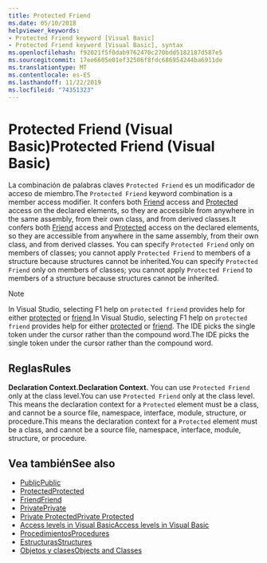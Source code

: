```yaml
---
title: Protected Friend
ms.date: 05/10/2018
helpviewer_keywords:
- Protected Friend keyword [Visual Basic]
- Protected Friend keyword [Visual Basic], syntax
ms.openlocfilehash: f92021f5f0dab9762470c270bdd5182187d587e5
ms.sourcegitcommit: 17ee6605e01ef32506f8fdc686954244ba6911de
ms.translationtype: MT
ms.contentlocale: es-ES
ms.lasthandoff: 11/22/2019
ms.locfileid: "74351323"
---
```

# <a name="protected-friend-visual-basic"></a><span data-ttu-id="d07f6-102">Protected Friend (Visual Basic)</span><span class="sxs-lookup"><span data-stu-id="d07f6-102">Protected Friend (Visual Basic)</span></span>

<span data-ttu-id="d07f6-103">La combinación de palabras claves `Protected Friend` es un modificador de acceso de miembro.</span><span class="sxs-lookup"><span data-stu-id="d07f6-103">The `Protected Friend` keyword combination is a member access modifier.</span></span> <span data-ttu-id="d07f6-104">It confers both [Friend](friend.md) access and [Protected](protected.md) access on the declared elements, so they are accessible from anywhere in the same assembly, from their own class, and from derived classes.</span><span class="sxs-lookup"><span data-stu-id="d07f6-104">It confers both [Friend](friend.md) access and [Protected](protected.md) access on the declared elements, so they are accessible from anywhere in the same assembly, from their own class, and from derived classes.</span></span> <span data-ttu-id="d07f6-105">You can specify `Protected Friend` only on members of classes; you cannot apply `Protected Friend` to members of a structure because structures cannot be inherited.</span><span class="sxs-lookup"><span data-stu-id="d07f6-105">You can specify `Protected Friend` only on members of classes; you cannot apply `Protected Friend` to members of a structure because structures cannot be inherited.</span></span>

> [!NOTE]
> <span data-ttu-id="d07f6-106">In Visual Studio, selecting F1 help on `protected friend` provides help for either [protected](protected.md) or [friend](friend.md).</span><span class="sxs-lookup"><span data-stu-id="d07f6-106">In Visual Studio, selecting F1 help on `protected friend` provides help for either [protected](protected.md) or [friend](friend.md).</span></span> <span data-ttu-id="d07f6-107">The IDE picks the single token under the cursor rather than the compound word.</span><span class="sxs-lookup"><span data-stu-id="d07f6-107">The IDE picks the single token under the cursor rather than the compound word.</span></span>

## <a name="rules"></a><span data-ttu-id="d07f6-108">Reglas</span><span class="sxs-lookup"><span data-stu-id="d07f6-108">Rules</span></span>

<span data-ttu-id="d07f6-109">**Declaration Context.**</span><span class="sxs-lookup"><span data-stu-id="d07f6-109">**Declaration Context.**</span></span> <span data-ttu-id="d07f6-110">You can use `Protected Friend` only at the class level.</span><span class="sxs-lookup"><span data-stu-id="d07f6-110">You can use `Protected Friend` only at the class level.</span></span> <span data-ttu-id="d07f6-111">This means the declaration context for a `Protected` element must be a class, and cannot be a source file, namespace, interface, module, structure, or procedure.</span><span class="sxs-lookup"><span data-stu-id="d07f6-111">This means the declaration context for a `Protected` element must be a class, and cannot be a source file, namespace, interface, module, structure, or procedure.</span></span>

## <a name="see-also"></a><span data-ttu-id="d07f6-112">Vea también</span><span class="sxs-lookup"><span data-stu-id="d07f6-112">See also</span></span>

- [<span data-ttu-id="d07f6-113">Public</span><span class="sxs-lookup"><span data-stu-id="d07f6-113">Public</span></span>](../../../visual-basic/language-reference/modifiers/public.md)
- [<span data-ttu-id="d07f6-114">Protected</span><span class="sxs-lookup"><span data-stu-id="d07f6-114">Protected</span></span>](../../../visual-basic/language-reference/modifiers/protected.md)
- [<span data-ttu-id="d07f6-115">Friend</span><span class="sxs-lookup"><span data-stu-id="d07f6-115">Friend</span></span>](friend.md)
- [<span data-ttu-id="d07f6-116">Private</span><span class="sxs-lookup"><span data-stu-id="d07f6-116">Private</span></span>](../../../visual-basic/language-reference/modifiers/private.md)
- [<span data-ttu-id="d07f6-117">Private Protected</span><span class="sxs-lookup"><span data-stu-id="d07f6-117">Private Protected</span></span>](./private-protected.md)
- [<span data-ttu-id="d07f6-118">Access levels in Visual Basic</span><span class="sxs-lookup"><span data-stu-id="d07f6-118">Access levels in Visual Basic</span></span>](../../../visual-basic/programming-guide/language-features/declared-elements/access-levels.md)
- [<span data-ttu-id="d07f6-119">Procedimientos</span><span class="sxs-lookup"><span data-stu-id="d07f6-119">Procedures</span></span>](../../../visual-basic/programming-guide/language-features/procedures/index.md)
- [<span data-ttu-id="d07f6-120">Estructuras</span><span class="sxs-lookup"><span data-stu-id="d07f6-120">Structures</span></span>](../../../visual-basic/programming-guide/language-features/data-types/structures.md)
- [<span data-ttu-id="d07f6-121">Objetos y clases</span><span class="sxs-lookup"><span data-stu-id="d07f6-121">Objects and Classes</span></span>](../../../visual-basic/programming-guide/language-features/objects-and-classes/index.md)
